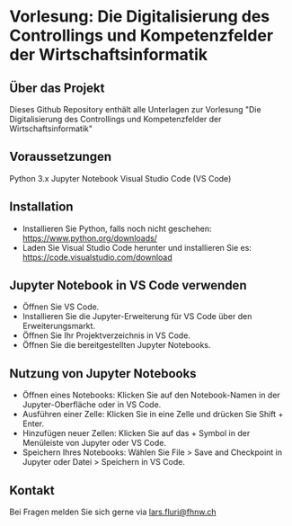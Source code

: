 # Vorlesung: Die Digitalisierung des Controllings und Kompetenzfelder der Wirtschaftsinformatik


## Über das Projekt
Dieses Github Repository enthält alle Unterlagen zur Vorlesung "Die Digitalisierung des Controllings und Kompetenzfelder der Wirtschaftsinformatik"


## Voraussetzungen
Python 3.x
Jupyter Notebook
Visual Studio Code (VS Code)
## Installation
- Installieren Sie Python, falls noch nicht geschehen: https://www.python.org/downloads/
- Laden Sie Visual Studio Code herunter und installieren Sie es: https://code.visualstudio.com/download

## Jupyter Notebook in VS Code verwenden
- Öffnen Sie VS Code.
- Installieren Sie die Jupyter-Erweiterung für VS Code über den Erweiterungsmarkt.
- Öffnen Sie Ihr Projektverzeichnis in VS Code.
- Öffnen Sie die bereitgestellten Jupyter Notebooks. 

## Nutzung von Jupyter Notebooks
- Öffnen eines Notebooks: Klicken Sie auf den Notebook-Namen in der Jupyter-Oberfläche oder in VS Code.
- Ausführen einer Zelle: Klicken Sie in eine Zelle und drücken Sie Shift + Enter.
- Hinzufügen neuer Zellen: Klicken Sie auf das + Symbol in der Menüleiste von Jupyter oder VS Code.
- Speichern Ihres Notebooks: Wählen Sie File > Save and Checkpoint in Jupyter oder Datei > Speichern in VS Code.

## Kontakt 

Bei Fragen melden Sie sich gerne via lars.fluri@fhnw.ch
